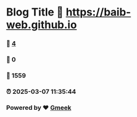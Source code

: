 # Blog Title :link: https://baib-web.github.io 
### :page_facing_up: [4](https://baib-web.github.io/tag.html) 
### :speech_balloon: 0 
### :hibiscus: 1559 
### :alarm_clock: 2025-03-07 11:35:44 
### Powered by :heart: [Gmeek](https://github.com/Meekdai/Gmeek)
